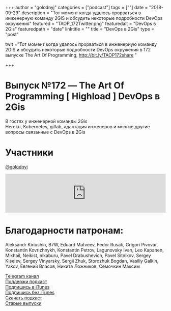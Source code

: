 +++
author = "golodnyj"
categories = ["podcast"]
tags = [""]
date = "2018-09-29"
description = "Тот момент когда удалось прорваться в инженерную команду 2GIS и обсудить некоторые подробности DevOps окружения"
featured = "TAOP_172Twitter.png"
featuredalt = "DevOps в 2Gis"
featuredpath = "date"
linktitle = ""
title = "DevOps в 2Gis"
type = "post"

twit ="Тот момент когда удалось прорваться в инженерную команду 2GIS и обсудить некоторые подробности DevOps окружения в 172 выпуске The Art Of Programming, http://bit.ly/TAOP172share "

+++
# Выпуск №172 — The Art Of Programming [ Highload ] DevOps в 2Gis

В гостях у инженерной команды 2Gis  
Heroku, Kubernetes, gitlab, адаптация инженеров и многие другие вопросы связанные с DevOps в 2Gis  

# Участники
[@golodnyj](https://twitter.com/golodnyj/)  

<iframe title="Выпуск №172 — The Art Of Programming [ Highload ] DevOps в 2Gis" src="https://www.podbean.com/media/player/3vqdf-9b09cf?from=usersite&skin=1&share=1&fonts=Helvetica&auto=0&download=1&version=1" height="122" width="100%" style="border: none;" scrolling="no" data-name="pb-iframe-player"></iframe>

# Благодарности патронам: 
Aleksandr Kiriushin, B7W, Eduard Matveev, Fedor Rusak, Grigori Pivovar, Konstantin Kovrizhnykh, Konstantin Petrov, Lagunovsky Ivan, Leo Kapanen, Mikhail, Neikist, nikaburu, Pavel Drabushevich, Pavel Sitnikov, Sergey Kiselev, Sergey Vinyarsky, Sergii Zhuk, Storozhuk Bogdan, Vasiliy Galkin, Yakov, Евгений Власов, Никита Ложников, Сёмочкин Максим

[Telegram канал](http://bit.ly/taoplive)  
[Поддержи подкаст](http://bit.ly/TAOPpatron)  
[Подпишись в iTunes](http://bit.ly/TAOPiTunes)  
[Подпишись без iTunes](http://bit.ly/TAOPrss)   
[Скачать подкаст](http://bit.ly/TAOP172mp3)  
[Старые выпуски](http://bit.ly/oldtaop)